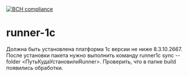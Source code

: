 [![BCH compliance](https://bettercodehub.com/edge/badge/vakulenkoalex/runner1c?branch=master)](https://bettercodehub.com/)

# runner-1c

Должна быть установлена платформа 1с версии не ниже 8.3.10.2667.
После установки пакета нужно выполнить команду runner1c sync --folder <ПутьКудаУстановилиRunner>.
Проверить, что в папке build появились обработки. 